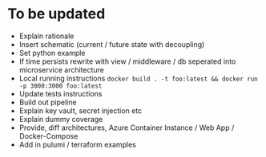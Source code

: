 # To be updated

- Explain rationale
- Insert schematic (current / future state with decoupling)
- Set python example 
- If time persists rewrite with view / middleware / db seperated into microservice architecture
- Local running instructions ```docker build . -t foo:latest && docker run -p 3000:3000 foo:latest```
- Update tests instructions 
- Build out pipeline
- Explain key vault, secret injection etc
- Explain dummy coverage
- Provide, diff architectures, Azure Container Instance / Web App / Docker-Compose 
- Add in pulumi / terraform examples

